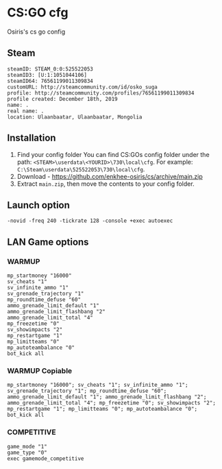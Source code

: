 # CS:GO cfg

Osiris's cs go config

## Steam

```
steamID: STEAM_0:0:525522053
steamID3: [U:1:1051044106]
steamID64: 76561199011309834
customURL: http://steamcommunity.com/id/osko_suga
profile: http://steamcommunity.com/profiles/76561199011309834
profile created: December 18th, 2019
name: .
real name: .
location: Ulaanbaatar, Ulaanbaatar, Mongolia
```

## Installation

1. Find your config folder You can find CS:GOs config folder under the path: `<STEAM>\userdata\<YOURID>\730\local\cfg`. For example: `C:\Steam\userdata\525522053\730\local\cfg`.
2. Download - https://github.com/enkhee-osiris/cs/archive/main.zip
3. Extract `main.zip`, then move the contents to your config folder.

## Launch option

```
-novid -freq 240 -tickrate 128 -console +exec autoexec
```

## LAN Game options

### WARMUP

```
mp_startmoney "16000"
sv_cheats "1"
sv_infinite_ammo "1"
sv_grenade_trajectory "1"
mp_roundtime_defuse "60"
ammo_grenade_limit_default "1"
ammo_grenade_limit_flashbang "2"
ammo_grenade_limit_total "4"
mp_freezetime "0"
sv_showimpacts "2"
mp_restartgame "1"
mp_limitteams "0"
mp_autoteambalance "0"
bot_kick all
```

### WARMUP Copiable

```
mp_startmoney "16000"; sv_cheats "1"; sv_infinite_ammo "1"; sv_grenade_trajectory "1"; mp_roundtime_defuse "60"; ammo_grenade_limit_default "1"; ammo_grenade_limit_flashbang "2"; ammo_grenade_limit_total "4"; mp_freezetime "0"; sv_showimpacts "2"; mp_restartgame "1"; mp_limitteams "0"; mp_autoteambalance "0"; bot_kick all
```

### COMPETITIVE

```
game_mode "1"
game_type "0"
exec gamemode_competitive
```
